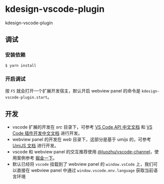 # kdesign-vscode-plugin

kdesign-vscode-plugin

## 调试

### 安装依赖

```sh
$ yarn install
```

### 开启调试

按 `F5` 就会打开一个扩展开发宿主，默认开启 webview panel 的命令是 `kdesign-vscode-plugin.start`。

## 开发

- vscode 扩展的开发在 _src_ 目录下，可参考 [VS Code API 中文文档](https://vscode-api-cn.js.org/) 和 [VS Code 插件开发中文文档](https://liiked.github.io/VS-Code-Extension-Doc-ZH/#/) 进行开发。
- webview panel 的开发在 _web_ 目录下，这部分是基于 umijs 的，可参考 [UmiJS 文档](https://umijs.org/zh-CN/) 进行开发。
- vscode 和 webview panel 的交互推荐使用 [@luozhu/vscode-channel](https://github.com/youngjuning/luozhu/tree/main/packages/vscode-channel)，使用案例参考 [掘金一下](https://github.com/youngjuning/juejin-me)。
- 默认已经将 `vscode` 挂载到了 webview panel 的 `window.vsCode` 上，我们可以直接在 webview panel 中通过 `window.vscode.env.language` 获取当前语言环境